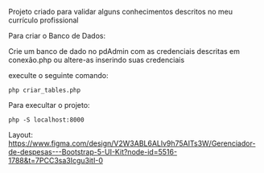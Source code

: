 Projeto criado para validar alguns conhecimentos descritos no meu currículo profissional


Para criar o Banco de Dados:

Crie um banco de dado no pdAdmin com as credenciais descritas em conexão.php ou altere-as inserindo suas credenciais

execulte o seguinte comando:

```
php criar_tables.php

```

Para execultar o projeto:

```
php -S localhost:8000

```

Layout: https://www.figma.com/design/V2W3ABL6ALlv9h75AITs3W/Gerenciador-de-despesas---Bootstrap-5-UI-Kit?node-id=5516-1788&t=7PCC3sa3Icgu3itI-0
